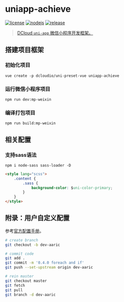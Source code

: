 # uniapp-achieve

[![license](https://img.shields.io/badge/license-MIT-green.svg?style=flat&logo=github)](https://www.mit-license.org)
[![nodejs](https://img.shields.io/badge/node.js-13.12.0-brightgreen.svg?style=flat&logo=node.js)](https://nodejs.org)
[![release](https://img.shields.io/badge/release-0.4.0-blue.svg)](https://github.com/aaric/uniapp-achieve/releases)

> [DCloud `uni-app` 微信小程序开发框架。](https://uniapp.dcloud.io/quickstart)

## 搭建项目框架

### 初始化项目

```node
vue create -p dcloudio/uni-preset-vue uniapp-achieve
```

### 运行微信小程序项目

```node
npm run dev:mp-weixin
```

### 编译打包项目

```node
npm run build:mp-weixin
```

## 相关配置

### 支持sass语法

```node
npm i node-sass sass-loader -D
```

```html
<style lang="scss">
	.content {
		.sass {
			background-color: $uni-color-primary;
		}
	}
</style>
```

## 附录：用户自定义配置

参考[官方配置手册](https://cli.vuejs.org/config/)。

```bash
# create branch
git checkout -b dev-aaric

# commit code
git add .
git commit -m '0.4.0 foreach and if'
git push --set-upstream origin dev-aaric

# rein master
git checkout master
git fetch
git pull
git branch -d dev-aaric
```
